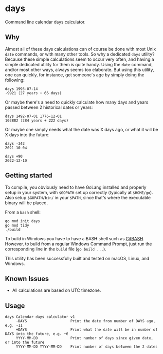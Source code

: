 # days
Command line calendar days calculator.

## Why
Almost all of these days calculations can of course be done with most Unix `date` commands, or with many other tools. So why a dedicated `days` utility? Because these simple calculations seem to occur very often, and having a simple dedicated utility for them is quite handy. Using the `date` command, and/or most other ways, always seems too elaborate. But using this utility, one can quickly, for instance, get someone's age by simply doing the following: 

```
days 1995-07-14
-9921 (27 years + 66 days)
```

Or maybe there's a need to quickly calculate how many days and years passed between 2 historical dates or years: 

```
days 1492-07-01 1776-12-01
103882 (284 years + 222 days)
```

Or maybe one simply needs what the date was X days ago, or what it will be X days into the future: 

```
days -342
2021-10-04

days +90
2022-12-10
```


## Getting started
To compile, you obviously need to have GoLang installed and properly setup in your system, with `$GOPATH` set up correctly (typically at `$HOME/go`). Also setup `$GOPATH/bin/` in your `$PATH`, since that's where the executable binary will be placed.

From a `bash` shell: 

```
go mod init days
go mod tidy
./build
```

To build in Windows you have to have a BASH shell such as [GitBASH](https://www.git-scm.com/download/win). However, to build from a regular Windows Command Prompt, just run the corresponding line in the `build` file (`go build ...`).

This utility has been successfully built and tested on macOS, Linux, and Windows.

## Known Issues
- All calculations are based on UTC timezone.

## Usage
```
days Calendar days calculator v1
     -DAYS                    Print the date from number of DAYS ago, e.g. -11
     +DAYS                    Print what the date will be in number of DAYS into the future, e.g. +6
     YYYY-MM-DD               Print number of days since given date, or into the future
     YYYY-MM-DD YYYY-MM-DD    Print number of days between the 2 dates
```
